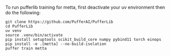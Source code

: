 To run pufferlib training for metta, first deactivate your uv environment then do the following:

```
git clone https://github.com/PufferAI/PufferLib
cd PufferLib
uv venv
source .venv/bin/activate
pip install setuptools scikit_build_core numpy pybind11 torch einops
pip install -e .[metta] --no-build-isolation
puffer train metta
```
